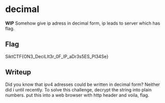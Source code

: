 # decimal
**WIP**
Somehow give ip adress in decimal form, ip leads to server which has flag.

## Flag
SiktCTF{ON3_DeciLIt3r_0F_IP_aDr3s5ES_Pl34Se}

## Writeup
Did you know that ipv4 adresses could be written in decimal form? Neither did i until recently. To solve this challenge, decrypt the string into plain numbers. put this into a web browser with http header and voila, flag.